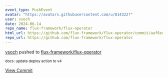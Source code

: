 ```yaml
---
event_type: PushEvent
avatar: "https://avatars.githubusercontent.com/u/814322?"
user: vsoch
date: 2024-06-14
repo_name: flux-framework/flux-operator
html_url: https://github.com/flux-framework/flux-operator/commit/aaf6ec9b29b9c340fa1ff89c967b723925670621
repo_url: https://github.com/flux-framework/flux-operator
---
```


<a href='https://github.com/vsoch' target='_blank'>vsoch</a> pushed to <a href='https://github.com/flux-framework/flux-operator' target='_blank'>flux-framework/flux-operator</a>

<small>docs: update deploy action to v4</small>

<a href='https://github.com/flux-framework/flux-operator/commit/aaf6ec9b29b9c340fa1ff89c967b723925670621' target='_blank'>View Commit</a>